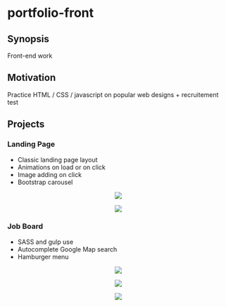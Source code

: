 # portfolio-front
 
## Synopsis

Front-end work

## Motivation

Practice HTML / CSS / javascript on popular web designs + recruitement test

## Projects

### Landing Page

* Classic landing page layout
* Animations on load or on click
* Image adding on click
* Bootstrap carousel

<p align="center"><img src="https://user-images.githubusercontent.com/23556987/32893742-ed9ae576-cada-11e7-9906-058b696dbc5a.png"></p>
<p align="center"><img src="https://user-images.githubusercontent.com/23556987/32893744-edaeec4c-cada-11e7-9b65-84dbe5c8aa7d.png"></p>

### Job Board

* SASS and gulp use
* Autocomplete Google Map search
* Hamburger menu

<p align="center"><img src="https://user-images.githubusercontent.com/23556987/33386550-7cc29a00-d52b-11e7-869d-1a23da5b60dd.png"></p>
<p align="center"><img src="https://user-images.githubusercontent.com/23556987/33386547-7c8a6298-d52b-11e7-87b1-1630201b9be6.png"></p>
<p align="center"><img src="https://user-images.githubusercontent.com/23556987/33386548-7ca62078-d52b-11e7-9a8e-619043c27354.png"></p>

